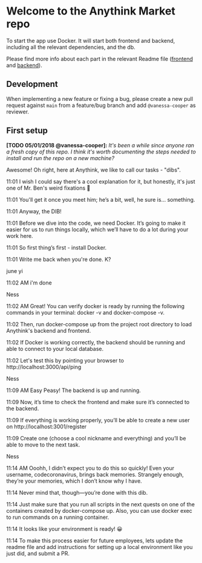 # Welcome to the Anythink Market repo

To start the app use Docker. It will start both frontend and backend, including all the relevant dependencies, and the db.

Please find more info about each part in the relevant Readme file ([frontend](frontend/readme.md) and [backend](backend/README.md)).

## Development

When implementing a new feature or fixing a bug, please create a new pull request against `main` from a feature/bug branch and add `@vanessa-cooper` as reviewer.

## First setup

**[TODO 05/01/2018 @vanessa-cooper]:** _It's been a while since anyone ran a fresh copy of this repo. I think it's worth documenting the steps needed to install and run the repo on a new machine?_

Awesome! Oh right, here at Anythink, we like to call our tasks - "dibs".

11:01
I wish I could say there's a cool explanation for it, but honestly, it's just one of Mr. Ben's weird fixations 🤷

11:01
You'll get it once you meet him; he’s a bit, well, he sure is… something.

11:01
Anyway, the DIB!

11:01
Before we dive into the code, we need Docker. It’s going to make it easier for us to run things locally, which we’ll have to do a lot during your work here.

11:01
So first thing’s first - install Docker.

11:01
Write me back when you're done. K?


june yi

11:02 AM
i'm done


Ness

11:02 AM
Great! You can verify docker is ready by running the following commands in your terminal: docker -v and docker-compose -v.

11:02
Then, run docker-compose up from the project root directory to load Anythink's backend and frontend.

11:02
If Docker is working correctly, the backend should be running and able to connect to your local database.

11:02
Let's test this by pointing your browser to http://localhost:3000/api/ping


Ness

11:09 AM
Easy Peasy! The backend is up and running.

11:09
Now, it’s time to check the frontend and make sure it’s connected to the backend.

11:09
If everything is working properly, you’ll be able to create a new user on http://localhost:3001/register

11:09
Create one (choose a cool nickname and everything) and you’ll be able to move to the next task.


Ness

11:14 AM
Ooohh, I didn’t expect you to do this so quickly! Even your username, codecoronavirus, brings back memories. Strangely enough, they’re your memories, which I don’t know why I have.

11:14
Never mind that, though—you’re done with this dib.

11:14
Just make sure that you run all scripts in the next quests on one of the containers created by docker-compose up.  Also, you can use docker exec to run commands on a running container.

11:14
It looks like your environment is ready! 😀

11:14
To make this process easier for future employees, lets update the readme file and add instructions for setting up a local environment like you just did, and submit a PR.
